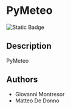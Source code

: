 # PyMeteo

![Static Badge](https://img.shields.io/badge/Meteo-blue)

## Description

PyMeteo

## Authors

- Giovanni Montresor
- Matteo De Donno

